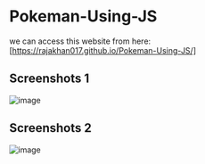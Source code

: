 # Pokeman-Using-JS
we can access this website from here:[https://rajakhan017.github.io/Pokeman-Using-JS/]
## Screenshots 1
![image](https://github.com/rajakhan017/Pokeman-Using-JS/assets/135150598/7764f888-aa6e-4640-a965-c943b49092f7)
## Screenshots 2
![image](https://github.com/rajakhan017/Pokeman-Using-JS/assets/135150598/e23606d6-0b14-404b-b012-90226430cf74)

